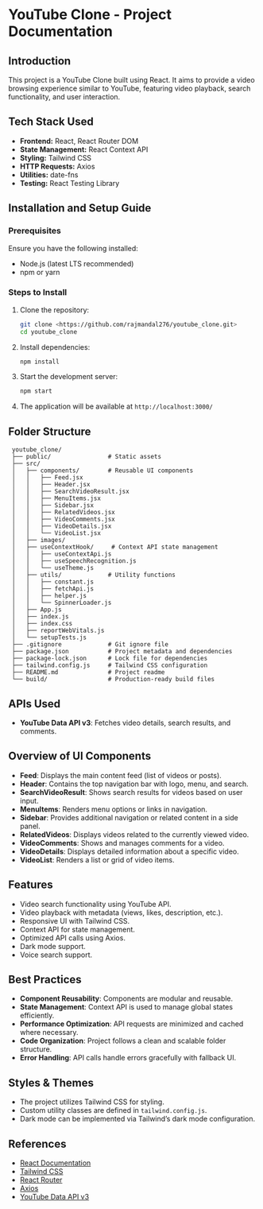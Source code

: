 # YouTube Clone - Project Documentation

## Introduction
This project is a YouTube Clone built using React. It aims to provide a video browsing experience similar to YouTube, featuring video playback, search functionality, and user interaction.

## Tech Stack Used
- **Frontend:** React, React Router DOM
- **State Management:** React Context API
- **Styling:** Tailwind CSS
- **HTTP Requests:** Axios
- **Utilities:** date-fns
- **Testing:** React Testing Library

## Installation and Setup Guide
### Prerequisites
Ensure you have the following installed:
- Node.js (latest LTS recommended)
- npm or yarn

### Steps to Install
1. Clone the repository:
   ```sh
   git clone <https://github.com/rajmandal276/youtube_clone.git>
   cd youtube_clone
   ```
2. Install dependencies:
   ```sh
   npm install
   ```
3. Start the development server:
   ```sh
   npm start
   ```
4. The application will be available at `http://localhost:3000/`

## Folder Structure
```
 youtube_clone/
 ├── public/                # Static assets
 ├── src/
 │   ├── components/        # Reusable UI components
 │   │   ├── Feed.jsx     
 │   │   ├── Header.jsx      
 │   │   ├── SearchVideoResult.jsx  
 │   │   ├── MenuItems.jsx 
 │   │   ├── Sidebar.jsx  
 │   │   ├── RelatedVideos.jsx     
 │   │   ├── VideoComments.jsx     
 │   │   ├── VideoDetails.jsx     
 │   │   └── VideoList.jsx
 │   ├── images/             
 │   ├── useContextHook/     # Context API state management
 │   │   ├── useContextApi.js   
 │   │   ├── useSpeechRecognition.js
 │   │   └── useTheme.js     
 │   ├── utils/             # Utility functions
 │   │   ├── constant.js  
 │   │   ├── fetchApi.js
 │   │   ├── helper.js
 │   │   └── SpinnerLoader.js       
 │   ├── App.js             
 │   ├── index.js          
 │   ├── index.css         
 │   ├── reportWebVitals.js
 │   └── setupTests.js      
 ├── .gitignore             # Git ignore file
 ├── package.json           # Project metadata and dependencies
 ├── package-lock.json      # Lock file for dependencies
 ├── tailwind.config.js     # Tailwind CSS configuration
 ├── README.md              # Project readme
 └── build/                 # Production-ready build files
```

## APIs Used
- **YouTube Data API v3**: Fetches video details, search results, and comments.

## Overview of UI Components
- **Feed**: Displays the main content feed (list of videos or posts).
- **Header**: Contains the top navigation bar with logo, menu, and search.
- **SearchVideoResult**: Shows search results for videos based on user input.
- **MenuItems**: Renders menu options or links in navigation.
- **Sidebar**: Provides additional navigation or related content in a side panel.
- **RelatedVideos**: Displays videos related to the currently viewed video.
- **VideoComments**: Shows and manages comments for a video.
- **VideoDetails**: Displays detailed information about a specific video.
- **VideoList**: Renders a list or grid of video items.

## Features
- Video search functionality using YouTube API.
- Video playback with metadata (views, likes, description, etc.).
- Responsive UI with Tailwind CSS.
- Context API for state management.
- Optimized API calls using Axios.
- Dark mode support.
- Voice search support.

## Best Practices
- **Component Reusability**: Components are modular and reusable.
- **State Management**: Context API is used to manage global states efficiently.
- **Performance Optimization**: API requests are minimized and cached where necessary.
- **Code Organization**: Project follows a clean and scalable folder structure.
- **Error Handling**: API calls handle errors gracefully with fallback UI.

## Styles & Themes
- The project utilizes Tailwind CSS for styling.
- Custom utility classes are defined in `tailwind.config.js`.
- Dark mode can be implemented via Tailwind’s dark mode configuration.

## References
- [React Documentation](https://react.dev/)
- [Tailwind CSS](https://tailwindcss.com/)
- [React Router](https://reactrouter.com/)
- [Axios](https://axios-http.com/)
- [YouTube Data API v3](https://developers.google.com/youtube/v3)

